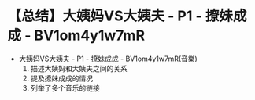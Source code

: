 # 【总结】大姨妈VS大姨夫 - P1 - 撩妹成成 - BV1om4y1w7mR

-   大姨妈VS大姨夫 - P1 - 撩妹成成 - BV1om4y1w7mR(音樂)
    1.  描述大姨妈和大姨夫之间的关系
    2.  提及撩妹成成的情况
    3.  列举了多个音乐的链接